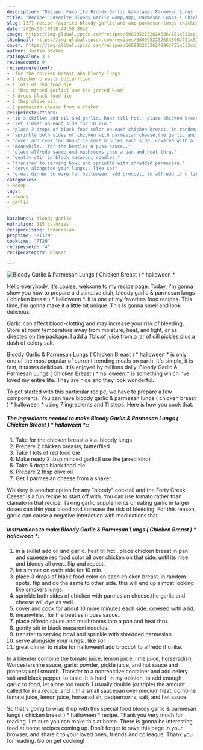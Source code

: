 ```yaml
---
description: "Recipe: Favorite Bloody Garlic &amp;amp; Parmesan Lungs ( Chicken Breast ) * halloween *"
title: "Recipe: Favorite Bloody Garlic &amp;amp; Parmesan Lungs ( Chicken Breast ) * halloween *"
slug: 1377-recipe-favorite-bloody-garlic-and-amp-parmesan-lungs-chicken-breast-halloween
date: 2020-02-10T18:44:59.804Z
image: https://img-global.cpcdn.com/recipes/6609952252624896/751x532cq70/bloody-garlic-parmesan-lungs-chicken-breast-halloween-recipe-main-photo.jpg
thumbnail: https://img-global.cpcdn.com/recipes/6609952252624896/751x532cq70/bloody-garlic-parmesan-lungs-chicken-breast-halloween-recipe-main-photo.jpg
cover: https://img-global.cpcdn.com/recipes/6609952252624896/751x532cq70/bloody-garlic-parmesan-lungs-chicken-breast-halloween-recipe-main-photo.jpg
author: Justin Stokes
ratingvalue: 3.5
reviewcount: 9
recipeingredient:
-  for the chicken breast aka bloody lungs
- 2 chicken breasts butterflied
- 1 lots of red food die
- 2 tbsp minced garlicI use the jarred kind
- 6 drops black food die
- 2 tbsp olive oil
- 1 parmesian cheese from a shaker
recipeinstructions:
- "in a skillet add oil and garlic. heat till hot.. place chicken breast in pan and squeeze red food color all over chicken on that side. until its nice and bloody all over.. flip and repeat."
- "let simmer on each side for 10 min."
- "place 3 drops of black food color on each chicken breast. in random spots. flip and do the same to other side. this will end up almost looking like smokers lungs."
- "sprinkle both sides of chicken with parmesian cheese.the garlic and cheese will dye as well."
- "cover and cook for about 10 more minutes each side. covered with a lid."
- "meanwhile.. for the beetles n puss sauce.."
- "place alfredo sauce and mushrooms into a pan and heat thru."
- "gently stir in black macaroni noodles."
- "transfer to serving bowl and sprinkle with shredded parmesian."
- "serve alongside your lungs.. like so!"
- "great dinner to make for halloween! add broccoli to alfredo if u like."
categories:
- Resep
tags:
- bloody
- garlic
- 

katakunci: bloody garlic 
nutrition: 115 calories
recipecuisine: Indonesian
preptime: "PT17M"
cooktime: "PT2H"
recipeyield: "4"
recipecategory: Dinner

---
```



![Bloody Garlic &amp; Parmesan Lungs ( Chicken Breast ) * halloween *](https://img-global.cpcdn.com/recipes/6609952252624896/751x532cq70/bloody-garlic-parmesan-lungs-chicken-breast-halloween-recipe-main-photo.jpg)

Hello everybody, it's Louise, welcome to my recipe page. Today, I'm gonna show you how to prepare a distinctive dish, bloody garlic &amp; parmesan lungs ( chicken breast ) * halloween *. It is one of my favorites food recipes. This time, I'm gonna make it a little bit unique. This is gonna smell and look delicious.

Garlic can affect blood-clotting and may increase your risk of bleeding. Store at room temperature away from moisture, heat, and light, or as directed on the package. I add a Tbls.of juice from a jar of dill pickles plus a dash of celery salt.

Bloody Garlic &amp; Parmesan Lungs ( Chicken Breast ) * halloween * is only one of the most popular of current trending meals on earth. It's simple, it is fast, it tastes delicious. It is enjoyed by millions daily. Bloody Garlic &amp; Parmesan Lungs ( Chicken Breast ) * halloween * is something which I've loved my entire life. They are nice and they look wonderful.


To get started with this particular recipe, we have to prepare a few components. You can have bloody garlic &amp; parmesan lungs ( chicken breast ) * halloween * using 7 ingredients and 11 steps. Here is how you cook that.

##### The ingredients needed to make Bloody Garlic &amp; Parmesan Lungs ( Chicken Breast ) * halloween *::

1. Take  for the chicken breast a.k.a. bloody lungs
1. Prepare 2 chicken breasts, butterflied
1. Take 1 lots of red food die
1. Make ready 2 tbsp minced garlic(I use the jarred kind)
1. Take 6 drops black food die
1. Prepare 2 tbsp olive oil
1. Get 1 parmesian cheese from a shaker..


Whiskey is another option for any &#34;bloody&#34; cocktail and the Forty Creek Caesar is a fun recipe to start off with. You can use tomato rather than clamato in that recipe. Taking garlic supplements or eating garlic in larger doses can thin your blood and increase the risk of bleeding. For this reason, garlic can cause a negative interaction with medications that. 

##### Instructions to make Bloody Garlic &amp; Parmesan Lungs ( Chicken Breast ) * halloween *:

1. in a skillet add oil and garlic. heat till hot.. place chicken breast in pan and squeeze red food color all over chicken on that side. until its nice and bloody all over.. flip and repeat.
1. let simmer on each side for 10 min.
1. place 3 drops of black food color on each chicken breast. in random spots. flip and do the same to other side. this will end up almost looking like smokers lungs.
1. sprinkle both sides of chicken with parmesian cheese.the garlic and cheese will dye as well.
1. cover and cook for about 10 more minutes each side. covered with a lid.
1. meanwhile.. for the beetles n puss sauce..
1. place alfredo sauce and mushrooms into a pan and heat thru.
1. gently stir in black macaroni noodles.
1. transfer to serving bowl and sprinkle with shredded parmesian.
1. serve alongside your lungs.. like so!
1. great dinner to make for halloween! add broccoli to alfredo if u like.


In a blender combine the tomato juice, lemon juice, lime juice, horseradish, Worcestershire sauce, garlic powder, pickle juice, and hot sauce and process until smooth. Transfer to a nonreactive container and add celery salt and black pepper, to taste. It is hard, in my opinion, to add enough garlic to food, let alone too much. I usually double (or triple) the amount called for in a recipe, and I. In a small saucepan over medium heat, combine tomato juice, lemon juice, horseradish, peppercorns, salt, and hot sauce. 

So that's going to wrap it up with this special food bloody garlic &amp; parmesan lungs ( chicken breast ) * halloween * recipe. Thank you very much for reading. I'm sure you can make this at home. There is gonna be interesting food at home recipes coming up. Don't forget to save this page in your browser, and share it to your loved ones, friends and colleague. Thank you for reading. Go on get cooking!
